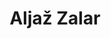 ---
SICRIS: null
draft: false
fixName: aljaž_zalar
lab: null
labPos: null
location: R3.28 - Laboratorij LKRV
mailInfo: aljaz.zalar@fmf.uni-lj.si
officeHours: null
profName: asist. Aljaž Zalar
profTitle: Zunanji sodelavec
telephoneInfo: null
title: Aljaž Zalar
---